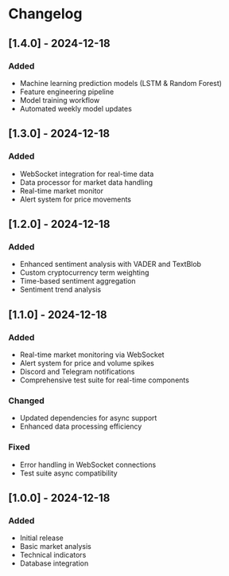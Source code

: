 # Changelog

## [1.4.0] - 2024-12-18
### Added
- Machine learning prediction models (LSTM & Random Forest)
- Feature engineering pipeline
- Model training workflow
- Automated weekly model updates

## [1.3.0] - 2024-12-18
### Added
- WebSocket integration for real-time data
- Data processor for market data handling
- Real-time market monitor
- Alert system for price movements

## [1.2.0] - 2024-12-18
### Added
- Enhanced sentiment analysis with VADER and TextBlob
- Custom cryptocurrency term weighting
- Time-based sentiment aggregation
- Sentiment trend analysis

## [1.1.0] - 2024-12-18
### Added
- Real-time market monitoring via WebSocket
- Alert system for price and volume spikes
- Discord and Telegram notifications
- Comprehensive test suite for real-time components

### Changed
- Updated dependencies for async support
- Enhanced data processing efficiency

### Fixed
- Error handling in WebSocket connections
- Test suite async compatibility

## [1.0.0] - 2024-12-18
### Added
- Initial release
- Basic market analysis
- Technical indicators
- Database integration